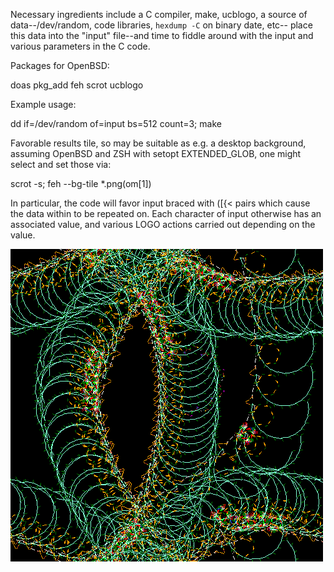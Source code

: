 Necessary ingredients include a C compiler, make, ucblogo, a source of
data--/dev/random, code libraries, `hexdump -C` on binary date, etc--
place this data into the "input" file--and time to fiddle around with
the input and various parameters in the C code.

Packages for OpenBSD:

  doas pkg_add feh scrot ucblogo

Example usage:

  dd if=/dev/random of=input bs=512 count=3; make

Favorable results tile, so may be suitable as e.g. a desktop
background, assuming OpenBSD and ZSH with setopt EXTENDED_GLOB, one
might select and set those via:

  scrot -s; feh --bg-tile *.png(om[1])

In particular, the code will favor input braced with ([{< pairs which
cause the data within to be repeated on. Each character of input
otherwise has an associated value, and various LOGO actions carried out
depending on the value.

![The so-called art dealer](samples/mnpothhtp.png)
